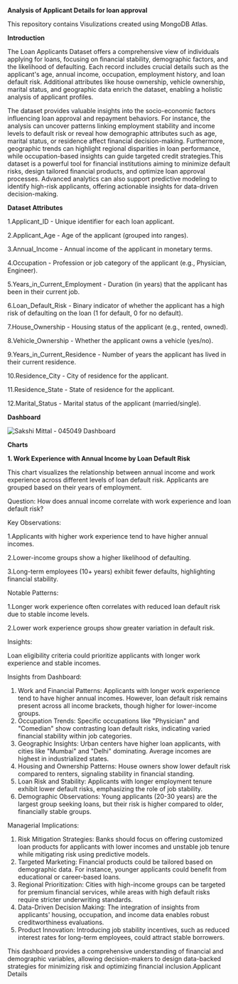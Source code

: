 **Analysis of Applicant Details for loan approval**

This repository contains Visulizations created using MongoDB Atlas.


**Introduction**

The Loan Applicants Dataset offers a comprehensive view of individuals applying for loans, focusing on financial stability, demographic factors, and the likelihood of defaulting. Each record includes crucial details such as the applicant's age, annual income, occupation, employment history, and loan default risk. Additional attributes like house ownership, vehicle ownership, marital status, and geographic data enrich the dataset, enabling a holistic analysis of applicant profiles.


The dataset provides valuable insights into the socio-economic factors influencing loan approval and repayment behaviors. For instance, the analysis can uncover patterns linking employment stability and income levels to default risk or reveal how demographic attributes such as age, marital status, or residence affect financial decision-making. Furthermore, geographic trends can highlight regional disparities in loan performance, while occupation-based insights can guide targeted credit strategies.This dataset is a powerful tool for financial institutions aiming to minimize default risks, design tailored financial products, and optimize loan approval processes. Advanced analytics can also support predictive modeling to identify high-risk applicants, offering actionable insights for data-driven decision-making.


**Dataset Attributes**

1.Applicant_ID - Unique identifier for each loan applicant.

2.Applicant_Age - Age of the applicant (grouped into ranges).

3.Annual_Income - Annual income of the applicant in monetary terms.

4.Occupation - Profession or job category of the applicant (e.g., Physician, Engineer).

5.Years_in_Current_Employment - Duration (in years) that the applicant has been in their current job.

6.Loan_Default_Risk - Binary indicator of whether the applicant has a high risk of defaulting on the loan (1 for default, 0 for no default).

7.House_Ownership - Housing status of the applicant (e.g., rented, owned).

8.Vehicle_Ownership - Whether the applicant owns a vehicle (yes/no).

9.Years_in_Current_Residence - Number of years the applicant has lived in their current residence.

10.Residence_City - City of residence for the applicant.

11.Residence_State - State of residence for the applicant.

12.Marital_Status - Marital status of the applicant (married/single).


**Dashboard**



![Sakshi Mittal - 045049 Dashboard](https://github.com/user-attachments/assets/df49658b-5d85-4e19-a942-c71d884388d6)




**Charts**

**1. Work Experience with Annual Income by Loan Default Risk**

This chart visualizes the relationship between annual income and work experience across different levels of loan default risk. Applicants are grouped based on their years of employment.

Question:
How does annual income correlate with work experience and loan default risk?

Key Observations:

1.Applicants with higher work experience tend to have higher annual incomes.

2.Lower-income groups show a higher likelihood of defaulting.

3.Long-term employees (10+ years) exhibit fewer defaults, highlighting financial stability.


Notable Patterns:

1.Longer work experience often correlates with reduced loan default risk due to stable income levels.

2.Lower work experience groups show greater variation in default risk.

Insights:

Loan eligibility criteria could prioritize applicants with longer work experience and stable incomes.



Insights from Dashboard:

1. Work and Financial Patterns: Applicants with longer work experience tend to have higher annual incomes. However, loan default risk remains present across all income brackets, though higher for lower-income groups.
2. Occupation Trends: Specific occupations like "Physician" and "Comedian" show contrasting loan default risks, indicating varied financial stability within job categories.
3. Geographic Insights: Urban centers have higher loan applicants, with cities like "Mumbai" and "Delhi" dominating. Average incomes are highest in industrialized states.
4. Housing and Ownership Patterns: House owners show lower default risk compared to renters, signaling stability in financial standing.
5. Loan Risk and Stability: Applicants with longer employment tenure exhibit lower default risks, emphasizing the role of job stability.
6. Demographic Observations: Young applicants (20-30 years) are the largest group seeking loans, but their risk is higher compared to older, financially stable groups.


Managerial Implications:

1. Risk Mitigation Strategies: Banks should focus on offering customized loan products for applicants with lower incomes and unstable job tenure while mitigating risk using predictive models.
2. Targeted Marketing: Financial products could be tailored based on demographic data. For instance, younger applicants could benefit from educational or career-based loans.
3. Regional Prioritization: Cities with high-income groups can be targeted for premium financial services, while areas with high default risks require stricter underwriting standards.
4. Data-Driven Decision Making: The integration of insights from applicants' housing, occupation, and income data enables robust creditworthiness evaluations.
5. Product Innovation: Introducing job stability incentives, such as reduced interest rates for long-term employees, could attract stable borrowers.
   
This dashboard provides a comprehensive understanding of financial and demographic variables, allowing decision-makers to design data-backed strategies for minimizing risk and optimizing financial inclusion.Applicant Details
